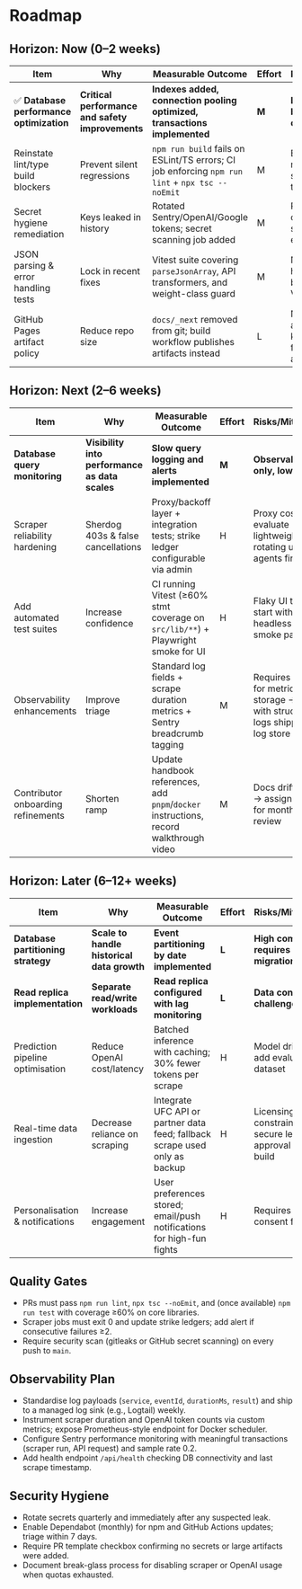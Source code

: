 # Roadmap

## Horizon: Now (0–2 weeks)
| Item | Why | Measurable Outcome | Effort | Risks/Mitigations | Owner | Dependencies |
| --- | --- | --- | --- | --- | --- | --- |
| ✅ **Database performance optimization** | **Critical performance and safety improvements** | **Indexes added, connection pooling optimized, transactions implemented** | **M** | **Low risk, backward compatible** | **Database Engineer** | **None** |
| Reinstate lint/type build blockers | Prevent silent regressions | `npm run build` fails on ESLint/TS errors; CI job enforcing `npm run lint` + `npx tsc --noEmit` | M | Existing issues may surface → schedule pairing to fix quickly | Triage Engineer | None |
| Secret hygiene remediation | Keys leaked in history | Rotated Sentry/OpenAI/Google tokens; secret scanning job added | M | Rotation requires coordination → stage rollouts by environment | Security Champ | Access to secret managers |
| JSON parsing & error handling tests | Lock in recent fixes | Vitest suite covering `parseJsonArray`, API transformers, and weight-class guard | M | Needs test harness → bootstrap minimal Vitest config | Backend Engineer | Reinstate lint/type blockers |
| GitHub Pages artifact policy | Reduce repo size | `docs/_next` removed from git; build workflow publishes artifacts instead | L | Need Pages alternative → keep manual fallback until automation lands | Ops Lead | Build automation PR |

## Horizon: Next (2–6 weeks)
| Item | Why | Measurable Outcome | Effort | Risks/Mitigations | Owner | Dependencies |
| --- | --- | --- | --- | --- | --- | --- |
| **Database query monitoring** | **Visibility into performance as data scales** | **Slow query logging and alerts implemented** | **M** | **Observability only, low risk** | **Database Engineer** | **Database optimization complete** |
| Scraper reliability hardening | Sherdog 403s & false cancellations | Proxy/backoff layer + integration tests; strike ledger configurable via admin | H | Proxy costs → evaluate lightweight rotating user agents first | Data Engineer | JSON parsing tests |
| Add automated test suites | Increase confidence | CI running Vitest (≥60% stmt coverage on `src/lib/**`) + Playwright smoke for UI | H | Flaky UI tests → start with headless-only smoke path | QA Lead | Reinstate build blockers, Vitest bootstrap |
| Observability enhancements | Improve triage | Standard log fields + scrape duration metrics + Sentry breadcrumb tagging | M | Requires schema for metrics storage → start with structured logs shipped to log store | Platform Engineer | Scraper hardening |
| Contributor onboarding refinements | Shorten ramp | Update handbook references, add `pnpm`/`docker` instructions, record walkthrough video | M | Docs drift quickly → assign owner for monthly review | DX Lead | Docs overhaul complete |

## Horizon: Later (6–12+ weeks)
| Item | Why | Measurable Outcome | Effort | Risks/Mitigations | Owner | Dependencies |
| --- | --- | --- | --- | --- | --- | --- |
| **Database partitioning strategy** | **Scale to handle historical data growth** | **Event partitioning by date implemented** | **L** | **High complexity, requires careful migration** | **Database Engineer** | **Query monitoring baseline** |
| **Read replica implementation** | **Separate read/write workloads** | **Read replica configured with lag monitoring** | **L** | **Data consistency challenges** | **Database Engineer** | **Query monitoring, partitioning** |
| Prediction pipeline optimisation | Reduce OpenAI cost/latency | Batched inference with caching; 30% fewer tokens per scrape | H | Model drift risk → add evaluation dataset | ML Engineer | Observability metrics |
| Real-time data ingestion | Decrease reliance on scraping | Integrate UFC API or partner data feed; fallback scrape used only as backup | H | Licensing constraints → secure legal approval before build | Product Lead | Scraper hardening |
| Personalisation & notifications | Increase engagement | User preferences stored; email/push notifications for high-fun fights | H | Requires auth & consent flows | Product Team | Data pipeline stabilised |

## Quality Gates
- PRs must pass `npm run lint`, `npx tsc --noEmit`, and (once available) `npm run test` with coverage ≥60% on core libraries.
- Scraper jobs must exit 0 and update strike ledgers; add alert if consecutive failures ≥2.
- Require security scan (gitleaks or GitHub secret scanning) on every push to `main`.

## Observability Plan
- Standardise log payloads (`service`, `eventId`, `durationMs`, `result`) and ship to a managed log sink (e.g., Logtail) weekly.
- Instrument scraper duration and OpenAI token counts via custom metrics; expose Prometheus-style endpoint for Docker scheduler.
- Configure Sentry performance monitoring with meaningful transactions (scraper run, API request) and sample rate 0.2.
- Add health endpoint `/api/health` checking DB connectivity and last scrape timestamp.

## Security Hygiene
- Rotate secrets quarterly and immediately after any suspected leak.
- Enable Dependabot (monthly) for npm and GitHub Actions updates; triage within 7 days.
- Require PR template checkbox confirming no secrets or large artifacts were added.
- Document break-glass process for disabling scraper or OpenAI usage when quotas exhausted.
